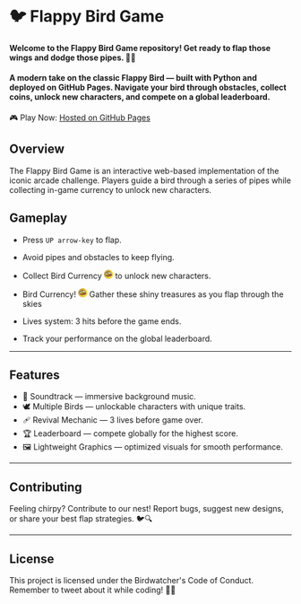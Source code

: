 # 🐦 Flappy Bird Game

#### Welcome to the Flappy Bird Game repository! Get ready to flap those wings and dodge those pipes. 🌟🦜
#### A modern take on the classic Flappy Bird — built with Python and deployed on GitHub Pages. Navigate your bird through obstacles, collect coins, unlock new characters, and compete on a global leaderboard.
🎮 Play Now: [Hosted on GitHub Pages](https://r-anurag.github.io/flappyBirdGame/)

## Overview
The Flappy Bird Game is an interactive web-based implementation of the iconic arcade challenge. Players guide a bird through a series of pipes while collecting in-game currency to unlock new characters.

## Gameplay
- Press `UP arrow-key` to flap.
- Avoid pipes and obstacles to keep flying.

- Collect Bird Currency <img src="others/coin.png" alt="🪙" width="16" height="16"> to unlock new characters.
- Bird Currency! <img src="others/coin.png" alt="🪙" width="16" height="16"> Gather these shiny treasures as you flap through the skies
- Lives system: 3 hits before the game ends.
- Track your performance on the global leaderboard.

--- 

## Features
- 🎵 Soundtrack — immersive background music.
- 🕊️ Multiple Birds — unlockable characters with unique traits.
- 🩹 Revival Mechanic — 3 lives before game over.
- 🏆 Leaderboard — compete globally for the highest score.
- 🖼️ Lightweight Graphics — optimized visuals for smooth performance.

---

## Contributing

Feeling chirpy? Contribute to our nest! Report bugs, suggest new designs, or share your best flap strategies. 🐦🔍

---

## License

This project is licensed under the Birdwatcher's Code of Conduct. Remember to tweet about it while coding! 🐤📝

